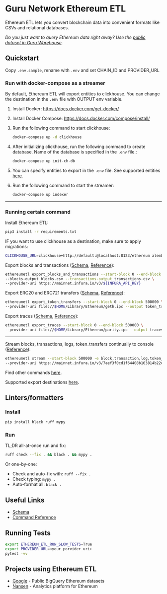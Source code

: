 # Guru Network Ethereum ETL

Ethereum ETL lets you convert blockchain data into convenient formats like CSVs and relational databases.


*Do you just want to query Ethereum data right away? Use the [public dataset in Guru Warehouse](https://warehouse.dex.guru).*


## Quickstart

Copy `.env.sample`, rename with `.env` and set CHAIN_ID and PROVIDER_URL

### Run with docker-compose as a streamer

By default, Ethereum ETL will export entities to clickhouse. You can change the destination in the `.env` file with OUTPUT env variable.

1. Install Docker: https://docs.docker.com/get-docker/
2. Install Docker Compose: https://docs.docker.com/compose/install/
3. Run the following command to start clickhouse:
   ```bash
   docker-compose up -d clickhouse
   ```

4. After initializing clickhouse, run the following command to create database. Name of the database is specified in the `.env` file.:
   
   ```bash
   docker-compose up init-ch-db
   ```

5. You can specify entities to export in the `.env` file.
See supported entities [here](ethereumetl/enumeration/entity_type.py). 

6. Run the following command to start the streamer:
   ```bash
   docker-compose up indexer
   ```

---

### Running certain command

Install Ethereum ETL:

```bash
pip3 install -r requirements.txt
```

IF you want to use clickhouse as a destination, make sure to apply migrations:

```bash
CLICKHOUSE_URL=clickhouse+http://default:@localhost:8123/ethereum alembic upgrade head 
```

Export blocks and transactions ([Schema](db/migrations/schema.sql), [Reference](docs/commands.md#export_blocks_and_transactions)):

```bash
ethereumetl export_blocks_and_transactions --start-block 0 --end-block 500000 \
--blocks-output blocks.csv --transactions-output transactions.csv \
--provider-uri https://mainnet.infura.io/v3/${INFURA_API_KEY}
```

Export ERC20 and ERC721 transfers ([Schema](docs/schema.md#token_transferscsv), [Reference](docs/commands.md##export_token_transfers)):

```bash
ethereumetl export_token_transfers --start-block 0 --end-block 500000 \
--provider-uri file://$HOME/Library/Ethereum/geth.ipc --output token_transfers.csv
```

Export traces ([Schema](docs/schema.md#tracescsv), [Reference](docs/commands.md#export_traces)):

```bash
ethereumetl export_traces --start-block 0 --end-block 500000 \
--provider-uri file://$HOME/Library/Ethereum/parity.ipc --output traces.csv
```

---

Stream blocks, transactions, logs, token_transfers continually to console ([Reference](docs/commands.md#stream)):

```bash
ethereumetl stream --start-block 500000 -e block,transaction,log,token_transfer --log-file log.txt \
--provider-uri https://mainnet.infura.io/v3/7aef3f0cd1f64408b163814b22cc643c
```

Find other commands [here](ethereumetl/cli).

Supported export destinations [here](blockchainetl/jobs/exporters).


## Linters/formatters

### Install

```bash
pip install black ruff mypy
```

### Run

TL;DR all-at-once run and fix:

```bash
ruff check --fix . && black . && mypy .
```

Or one-by-one:
* Check and auto-fix with: `ruff --fix .`
* Check typing: `mypy .`
* Auto-format all: `black .`

## Useful Links

- [Schema](db/migrations/schema.sql)
- [Command Reference](docs/commands.md)


## Running Tests

```bash
export ETHEREUM_ETL_RUN_SLOW_TESTS=True
export PROVIDER_URL=<your_porvider_uri>
pytest -vv
``` 

## Projects using Ethereum ETL
* [Google](https://goo.gl/oY5BCQ) - Public BigQuery Ethereum datasets
* [Nansen](https://nansen.ai/query?ref=ethereumetl) - Analytics platform for Ethereum
